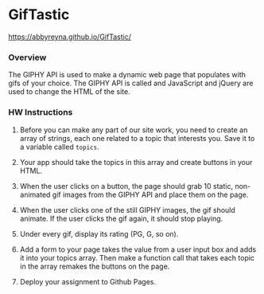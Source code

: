 # GifTastic

https://abbyreyna.github.io/GifTastic/

### Overview

The GIPHY API is used to make a dynamic web page that populates with gifs of your choice. The GIPHY API is called and JavaScript and jQuery are used to change the HTML of the site.

### HW Instructions

1. Before you can make any part of our site work, you need to create an array of strings, each one related to a topic that interests you. Save it to a variable called `topics`.

2. Your app should take the topics in this array and create buttons in your HTML.

3. When the user clicks on a button, the page should grab 10 static, non-animated gif images from the GIPHY API and place them on the page.

4. When the user clicks one of the still GIPHY images, the gif should animate. If the user clicks the gif again, it should stop playing.

5. Under every gif, display its rating (PG, G, so on).

6. Add a form to your page takes the value from a user input box and adds it into your topics array. Then make a function call that takes each topic in the array remakes the buttons on the page.

7. Deploy your assignment to Github Pages.
